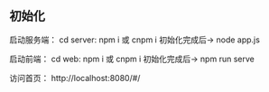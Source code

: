 ## 初始化

启动服务端： cd server:  npm i  或 cnpm i 初始化完成后->     node app.js

启动前端： cd web:  npm i  或 cnpm i 初始化完成后->     npm run serve

访问首页： http://localhost:8080/#/



